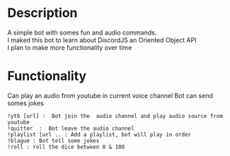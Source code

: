 # Description

A simple bot with somes fun and audio commands.  
I maked this bot to learn about DiscordJS an Oriented Object API  
I plan to make more functionality over time  

# Functionality

Can play an audio from youtube in current voice channel 
Bot can send somes jokes  

```
!ytb [url] :  Bot join the  audio channel and play audio source from youtube
!quitter  :  Bot leave the audio channel
!playlist [url .. : Add a playlist, bot will play in order 
!blague : Bot tell some jokes
!roll : roll the dice between 0 & 100
```

